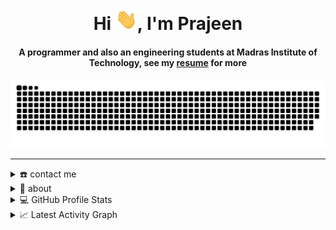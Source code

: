<div align="center">
<h1 align="center">Hi <img width="35" src="https://github.com/1999AZZAR/1999AZZAR/blob/main/resources/img/waving.gif">, I'm Prajeen</h1>
<h4 align="center">A programmer and also an engineering students at Madras Institute of Technology, see my <a href="https://drive.google.com/file/d/1O2mu4KuRn22eyI5Gc8dL6RPb3M3Db74v/view?usp=share_link" target="_blank">resume</a> for more</h4>
</div>

<div align="center">
  <a href="https://github.com/PrajeenRG/">
  <img  src="https://github.com/1999AZZAR/1999AZZAR/blob/main/resources/img/grid-snake.svg"
       alt="snake" /></a>
</div>

-----
<details>
  <summary>☎️ contact me</summary>
<div>
  <samp>
    <h2 align="center">you can reach me by:</h2>
    <p align="center">
      <br/>
      <a href="https://www.linkedin.com/in/PrajeenRG/" target="blank"><img align="center"
         src="https://img.shields.io/badge/linkedin-%231DA1F2.svg?style=for-the-badge&logo=linkedin&logoColor=white"
         alt="azzar" height="30"/></a>
      <a href="mailto:prajeenrg@gmail.com" target="blank"><img align="center"
         src="https://img.shields.io/badge/gmail-EA4335.svg?style=for-the-badge&logo=gmail&logoColor=white"
         alt="azzar" height="30"/></a>
    </p>
  <p align="center">
      <a href="https://instagram.com/prajeenrg" target="blank"><img align="center"
         src="https://img.shields.io/badge/instagram-%23E4405F.svg?style=for-the-badge&logo=Instagram&logoColor=white"
         alt="azzar" height="30"/></a>
      <a href="https://wa.me/+919176482999" target="blank"><img align="center"
         src="https://img.shields.io/badge/whatsapp-4B7F1.svg?style=for-the-badge&logo=whatsapp&logoColor=white"
         alt="azzar" height="30"/></a>
      <a href="https://twitter.com/PrajeenRG" target="blank"><img align="center"
         src="https://img.shields.io/badge/twitter-1DA1F2.svg?style=for-the-badge&logo=twitter&logoColor=white"
         alt="azzar" height="30"/></a>
      <br>
    </p>
  </samp>
</div>
</details>

<details>
  <summary>🧮 about</summary>
<div>
<samp>
<h2 align="center">About this Account</h2>
 <p align="center">
  <a href="github.com/PrajeenRG" target="blank"><img align="center" 
     src="https://komarev.com/ghpvc/?username=PrajeenRG&style=for-the-badge&label=PROFILE+VIEWS" height="25"
     alt="views count" /></a>
  <a href="https://github.com/PrajeenRG/"><img align="center" 
     src="https://img.shields.io/website?down_message=offline&style=for-the-badge&up_message=online&url=https%3A%2F%2Fgithub.com%2FPrajeenRG%2F" height="25"
     alt="website" /></a>
  </p>
 <p align="center">
  <a href="github.com/PrajeenRG" target="blank"><img align="center" 
     src="https://img.shields.io/github/license/PrajeenRG/PrajeenRG?color=purple&style=for-the-badge" height="25"
     alt="lisense" /></a>
  <a href="github.com/PrajeenRG"><img align="center"
     src="https://forthebadge.com/images/badges/works-on-my-machine.svg" height="25"
     alt="work on my machine" /></a>
 </p>
 </samp>
</div>
</details>
  
<details> 
  <summary>💻 GitHub Profile Stats</summary>
  <div>
  <samp>
    <h2 align="center"> Github stats </h2>
      <br/>
    <details open>
  <summary><h3>Languages</h3></summary>
            <p align="center">
        <a href="https://github.com/PrajeenRG/">
          <img src="https://github-readme-stats.vercel.app/api/top-langs/?username=PrajeenRG&langs_count=6&theme=gruvbox&layout=compact&hide_border=true"
          alt="PrajeenRG :: overall Top Langs " /></a>
      </p>
        <p align="center">
          <a href="https://github.com/PrajeenRG/">
          <img width="45%" src="https://github-profile-summary-cards.vercel.app/api/cards/repos-per-language?username=PrajeenRG&theme=gruvbox&layout=compact&hide_border=true"
          alt="PrajeenRG :: Top Langs by repo" />
          <img width="45%" src="https://github-profile-summary-cards.vercel.app/api/cards/most-commit-language?username=PrajeenRG&theme=gruvbox&layout=compact&hide_border=true"
          alt="PrajeenRG :: Top Langs by commit" />
          </a>
        </p>
</details>
    <details open>
  <summary><h3>stasistic</h3></summary>
        <p align="center">
          <a href="https://github.com/PrajeenRG/">
          <img width="49.5%" src="https://github-readme-stats.vercel.app/api?username=PrajeenRG&show_icons=true&theme=gruvbox&hide_border=true" />
          <img width="49.5%" src="https://github-readme-streak-stats.herokuapp.com/?user=PrajeenRG&theme=gruvbox&hide_border=true" />
          </a>
       </p>
     <br>
     </samp>
  </div>    
</details>

<details>
  <summary>📈 Latest Activity Graph</summary>
  <samp>
  <br/>
  <h2 align="center"> latest contribution </h2>
<a href="https://github.com/ashutosh00710/github-readme-activity-graph">
  <img alt="azzar's Activity Graph" src="https://activity-graph.herokuapp.com/graph/?username=PrajeenRG&bg_color=000&color=fff&line=00E676&point=fff&hide_border=true" /></a>
<br/>
  </samp>
  </details>

